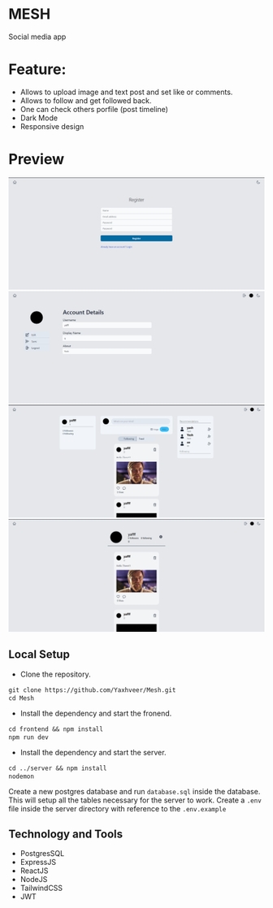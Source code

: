 # MESH
Social media app

# Feature:
- Allows to upload image and text post and set like or comments.
- Allows to follow and get followed back.
- One can check others porfile (post timeline)
- Dark Mode
- Responsive design

# Preview
![Register](./ss/S1.png)
![Edit Profile](./ss/S2.png)
![Profile](./ss/S3.png)
![Home](./ss/S4.png)

## Local Setup
- Clone the repository.
```
git clone https://github.com/Yaxhveer/Mesh.git
cd Mesh
```
- Install the dependency and start the fronend.
```
cd frontend && npm install
npm run dev
```
- Install the dependency and start the server.
```
cd ../server && npm install
nodemon
```
Create a new postgres database and run `database.sql` inside the database. This will setup all the tables necessary for the server to work.
Create a `.env` file inside the server directory with reference to the `.env.example`

## Technology and Tools
- PostgresSQL
- ExpressJS
- ReactJS
- NodeJS
- TailwindCSS
- JWT


